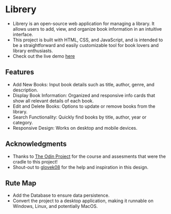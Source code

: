 # Librery
- Librery is an open-source web application for managing a library. It allows users to add, view, and organize book information in an intuitive interface.
- This project is built with HTML, CSS, and JavaScript, and is intended to be a straightforward and easily customizable tool for book lovers and library enthusiasts.
- Check out the live demo [here](https://b0llull0s.github.io/Librery)
## Features
- Add New Books: Input book details such as title, author, genre, and description.
- Display Book Information: Organized and responsive info cards that show all relevant details of each book.
- Edit and Delete Books: Options to update or remove books from the library.
- Search Functionality: Quickly find books by title, author, year or category.
- Responsive Design: Works on desktop and mobile devices.
## Acknowledgments
- Thanks to [The Odin Project](https://www.theodinproject.com) for the course and assesments that were the cradle to this project!
- Shout-out to [glovek08](https://github.com/glovek08) for the help and inspiration in this design.
## Rute Map
- Add the Database to ensure data persistence. 
- Convert the project to a desktop application, making it runnable on Windows, Linux, and potentially MacOS.
